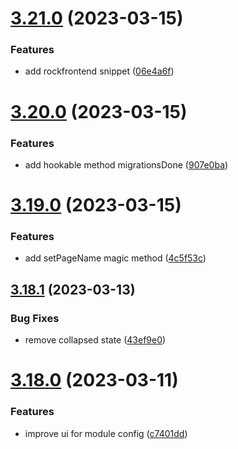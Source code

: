 # [3.21.0](https://github.com/baumrock/RockMigrations/compare/v3.20.0...v3.21.0) (2023-03-15)


### Features

* add rockfrontend snippet ([06e4a6f](https://github.com/baumrock/RockMigrations/commit/06e4a6f853e9cab69e04f97bf1354d6b3ad823f2))



# [3.20.0](https://github.com/baumrock/RockMigrations/compare/v3.19.0...v3.20.0) (2023-03-15)


### Features

* add hookable method migrationsDone ([907e0ba](https://github.com/baumrock/RockMigrations/commit/907e0ba6b7963c2f7327227ecba948d8dc668be2))



# [3.19.0](https://github.com/baumrock/RockMigrations/compare/v3.18.1...v3.19.0) (2023-03-15)


### Features

* add setPageName magic method ([4c5f53c](https://github.com/baumrock/RockMigrations/commit/4c5f53c88d58c32720fa82823ecd83fa3cb1397b))



## [3.18.1](https://github.com/baumrock/RockMigrations/compare/v3.18.0...v3.18.1) (2023-03-13)


### Bug Fixes

* remove collapsed state ([43ef9e0](https://github.com/baumrock/RockMigrations/commit/43ef9e0560a41689c6f93f336c730bb427afd0b6))



# [3.18.0](https://github.com/baumrock/RockMigrations/compare/v3.17.0...v3.18.0) (2023-03-11)


### Features

* improve ui for module config ([c7401dd](https://github.com/baumrock/RockMigrations/commit/c7401dd8b727e5b999b7cf6b2c55d9cf87040e8d))



